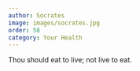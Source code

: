 ```yaml
---
author: Socrates
image: images/socrates.jpg
order: 58
category: Your Health
---
```


Thou should eat to live; not live to eat.
